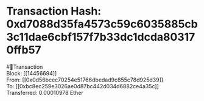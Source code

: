 
Transaction Hash: 0xd7088d35fa4573c59c6035885cb3c11dae6cbf157f7b33dc1dcda803170ffb57
====================================================================================
  
#💸Transaction  
Block: [[14456694]]  
From: [[0x0d56bcec70254e51766dbedad9c855c78d925d39]]  
To: [[0xbc8ec259e3026ae0d87bc442d034d6882ce4a35c]]  
Transferred: 0.00010978 Ether
